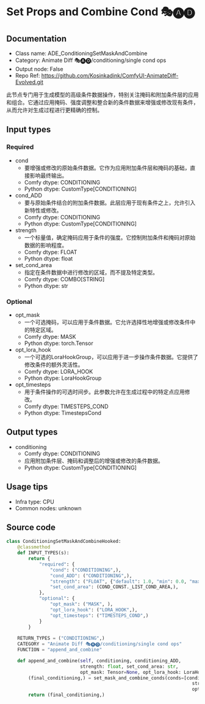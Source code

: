 # Set Props and Combine Cond 🎭🅐🅓
## Documentation
- Class name: ADE_ConditioningSetMaskAndCombine
- Category: Animate Diff 🎭🅐🅓/conditioning/single cond ops
- Output node: False
- Repo Ref: https://github.com/Kosinkadink/ComfyUI-AnimateDiff-Evolved.git

此节点专门用于生成模型的高级条件数据操作，特别关注掩码和附加条件层的应用和组合。它通过应用掩码、强度调整和整合新的条件数据来增强或修改现有条件，从而允许对生成过程进行更精确的控制。

## Input types
### Required
- cond
    - 要增强或修改的原始条件数据。它作为应用附加条件层和掩码的基础，直接影响最终输出。
    - Comfy dtype: CONDITIONING
    - Python dtype: CustomType[CONDITIONING]
- cond_ADD
    - 要与原始条件结合的附加条件数据。此层应用于现有条件之上，允许引入新特性或修改。
    - Comfy dtype: CONDITIONING
    - Python dtype: CustomType[CONDITIONING]
- strength
    - 一个标量值，确定掩码应用于条件的强度。它控制附加条件和掩码对原始数据的影响程度。
    - Comfy dtype: FLOAT
    - Python dtype: float
- set_cond_area
    - 指定在条件数据中进行修改的区域，而不提及特定类型。
    - Comfy dtype: COMBO[STRING]
    - Python dtype: str

### Optional
- opt_mask
    - 一个可选掩码，可以应用于条件数据。它允许选择性地增强或修改条件中的特定区域。
    - Comfy dtype: MASK
    - Python dtype: torch.Tensor
- opt_lora_hook
    - 一个可选的LoraHookGroup，可以应用于进一步操作条件数据。它提供了修改条件的额外灵活性。
    - Comfy dtype: LORA_HOOK
    - Python dtype: LoraHookGroup
- opt_timesteps
    - 用于条件操作的可选时间步。此参数允许在生成过程中的特定点应用修改。
    - Comfy dtype: TIMESTEPS_COND
    - Python dtype: TimestepsCond

## Output types
- conditioning
    - Comfy dtype: CONDITIONING
    - 应用附加条件层、掩码和调整后的增强或修改的条件数据。
    - Python dtype: CustomType[CONDITIONING]

## Usage tips
- Infra type: CPU
- Common nodes: unknown

## Source code
```python
class ConditioningSetMaskAndCombineHooked:
    @classmethod
    def INPUT_TYPES(s):
        return {
            "required": {
                "cond": ("CONDITIONING",),
                "cond_ADD": ("CONDITIONING",),
                "strength": ("FLOAT", {"default": 1.0, "min": 0.0, "max": 10.0, "step": 0.01}),
                "set_cond_area": (COND_CONST._LIST_COND_AREA,),
            },
            "optional": {
                "opt_mask": ("MASK", ),
                "opt_lora_hook": ("LORA_HOOK",),
                "opt_timesteps": ("TIMESTEPS_COND",)
            }
        }
    
    RETURN_TYPES = ("CONDITIONING",)
    CATEGORY = "Animate Diff 🎭🅐🅓/conditioning/single cond ops"
    FUNCTION = "append_and_combine"

    def append_and_combine(self, conditioning, conditioning_ADD,
                           strength: float, set_cond_area: str,
                           opt_mask: Tensor=None, opt_lora_hook: LoraHookGroup=None, opt_timesteps: TimestepsCond=None):
        (final_conditioning,) = set_mask_and_combine_conds(conds=[conditioning], new_conds=[conditioning_ADD],
                                                                    strength=strength, set_cond_area=set_cond_area,
                                                                    opt_mask=opt_mask, opt_lora_hook=opt_lora_hook, opt_timesteps=opt_timesteps)
        return (final_conditioning,)